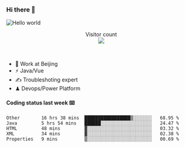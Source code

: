 ### Hi there 👋

<img src="https://raw.githubusercontent.com/sagar-viradiya/sagar-viradiya/master/resources/banner.png" alt="Hello world">
<p align="center"> 
  Visitor count<br/>
  <img src="https://profile-counter.glitch.me/youszoe/count.svg" />
</p>
<br/>

- 🍻 Work at Beijing 
- ⚡  Java/Vue
- ✍️  Troubleshoting expert
- ♟  Devops/Power Platform 

#### Coding status last week ⌨️

<!--START_SECTION:waka-->
```text
Other        16 hrs 38 mins  █████████████████▒░░░░░░░   68.95 % 
Java         5 hrs 54 mins   ██████░░░░░░░░░░░░░░░░░░░   24.47 % 
HTML         48 mins         ▓░░░░░░░░░░░░░░░░░░░░░░░░   03.32 % 
XML          34 mins         ▓░░░░░░░░░░░░░░░░░░░░░░░░   02.38 % 
Properties   9 mins          ▒░░░░░░░░░░░░░░░░░░░░░░░░   00.69 % 
```
<!--END_SECTION:waka-->

<br/>
<center><img src="http://ghchart.rshah.org/409ba5/yousazoe" alt="" /></center>


